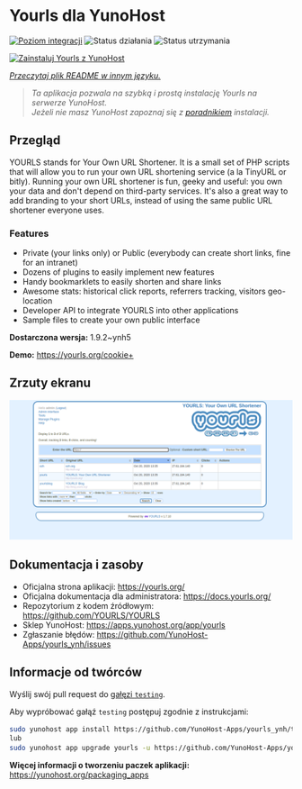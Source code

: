 <!--
To README zostało automatycznie wygenerowane przez <https://github.com/YunoHost/apps/tree/master/tools/readme_generator>
Nie powinno być ono edytowane ręcznie.
-->

# Yourls dla YunoHost

[![Poziom integracji](https://apps.yunohost.org/badge/integration/yourls)](https://ci-apps.yunohost.org/ci/apps/yourls/)
![Status działania](https://apps.yunohost.org/badge/state/yourls)
![Status utrzymania](https://apps.yunohost.org/badge/maintained/yourls)

[![Zainstaluj Yourls z YunoHost](https://install-app.yunohost.org/install-with-yunohost.svg)](https://install-app.yunohost.org/?app=yourls)

*[Przeczytaj plik README w innym języku.](./ALL_README.md)*

> *Ta aplikacja pozwala na szybką i prostą instalację Yourls na serwerze YunoHost.*  
> *Jeżeli nie masz YunoHost zapoznaj się z [poradnikiem](https://yunohost.org/install) instalacji.*

## Przegląd

YOURLS stands for Your Own URL Shortener. It is a small set of PHP scripts that will allow you to run your own URL shortening service (a la TinyURL or bitly).
Running your own URL shortener is fun, geeky and useful: you own your data and don't depend on third-party services. It's also a great way to add branding to your short URLs, instead of using the same public URL shortener everyone uses.

### Features

- Private (your links only) or Public (everybody can create short links, fine for an intranet)
- Dozens of plugins to easily implement new features
- Handy bookmarklets to easily shorten and share links
- Awesome stats: historical click reports, referrers tracking, visitors geo-location
- Developer API to integrate YOURLS into other applications
- Sample files to create your own public interface


**Dostarczona wersja:** 1.9.2~ynh5

**Demo:** <https://yourls.org/cookie+>

## Zrzuty ekranu

![Zrzut ekranu z Yourls](./doc/screenshots/p4.png)

## Dokumentacja i zasoby

- Oficjalna strona aplikacji: <https://yourls.org/>
- Oficjalna dokumentacja dla administratora: <https://docs.yourls.org/>
- Repozytorium z kodem źródłowym: <https://github.com/YOURLS/YOURLS>
- Sklep YunoHost: <https://apps.yunohost.org/app/yourls>
- Zgłaszanie błędów: <https://github.com/YunoHost-Apps/yourls_ynh/issues>

## Informacje od twórców

Wyślij swój pull request do [gałęzi `testing`](https://github.com/YunoHost-Apps/yourls_ynh/tree/testing).

Aby wypróbować gałąź `testing` postępuj zgodnie z instrukcjami:

```bash
sudo yunohost app install https://github.com/YunoHost-Apps/yourls_ynh/tree/testing --debug
lub
sudo yunohost app upgrade yourls -u https://github.com/YunoHost-Apps/yourls_ynh/tree/testing --debug
```

**Więcej informacji o tworzeniu paczek aplikacji:** <https://yunohost.org/packaging_apps>

